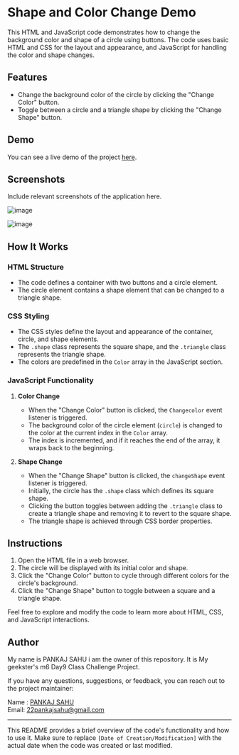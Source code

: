 # Shape and Color Change Demo

This HTML and JavaScript code demonstrates how to change the background color and shape of a circle using buttons. The code uses basic HTML and CSS for the layout and appearance, and JavaScript for handling the color and shape changes.

## Features

- Change the background color of the circle by clicking the "Change Color" button.
- Toggle between a circle and a triangle shape by clicking the "Change Shape" button.

## Demo

You can see a live demo of the project [here](https://22pankajsahu.github.io/m6Day10ClassChallenge/).

## Screenshots

Include relevant screenshots of the application here.

![image](https://github.com/22pankajsahu/m6Day10ClassChallenge/assets/135128502/a1cf7f06-f320-4779-b82f-984b09405dc0)

![image](https://github.com/22pankajsahu/m6Day10ClassChallenge/assets/135128502/3985ed5f-a64a-4db3-b84f-97a0a51da759)

## How It Works

### HTML Structure

- The code defines a container with two buttons and a circle element.
- The circle element contains a shape element that can be changed to a triangle shape.

### CSS Styling

- The CSS styles define the layout and appearance of the container, circle, and shape elements.
- The `.shape` class represents the square shape, and the `.triangle` class represents the triangle shape.
- The colors are predefined in the `Color` array in the JavaScript section.

### JavaScript Functionality

1. **Color Change**
   - When the "Change Color" button is clicked, the `Changecolor` event listener is triggered.
   - The background color of the circle element (`circle`) is changed to the color at the current index in the `Color` array.
   - The index is incremented, and if it reaches the end of the array, it wraps back to the beginning.

2. **Shape Change**
   - When the "Change Shape" button is clicked, the `changeShape` event listener is triggered.
   - Initially, the circle has the `.shape` class which defines its square shape.
   - Clicking the button toggles between adding the `.triangle` class to create a triangle shape and removing it to revert to the square shape.
   - The triangle shape is achieved through CSS border properties.

## Instructions

1. Open the HTML file in a web browser.
2. The circle will be displayed with its initial color and shape.
3. Click the "Change Color" button to cycle through different colors for the circle's background.
4. Click the "Change Shape" button to toggle between a square and a triangle shape.

Feel free to explore and modify the code to learn more about HTML, CSS, and JavaScript interactions.

## Author

My name is PANKAJ SAHU i am the owner of this repository. It is My geekster's m6 Day9 Class Challenge Project.

If you have any questions, suggestions, or feedback, you can reach out to the project maintainer:

 Name : [PANKAJ SAHU](https://linkedin.com/in/22pankajsahu-) <br>
 Email: [22pankajsahu@gmail.com](mailto:22pankajsahu@gmail.com)


---

This README provides a brief overview of the code's functionality and how to use it. Make sure to replace `[Date of Creation/Modification]` with the actual date when the code was created or last modified.
